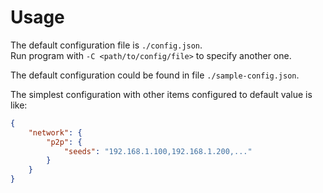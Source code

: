 # Usage

The default configuration file is `./config.json`.  
Run program with `-C <path/to/config/file>` to specify another one.

The default configuration could be found in file `./sample-config.json`.

The simplest configuration with other items configured to default value is like:

```json
{
    "network": {
        "p2p": {
            "seeds": "192.168.1.100,192.168.1.200,..."
        }
    }
}
```